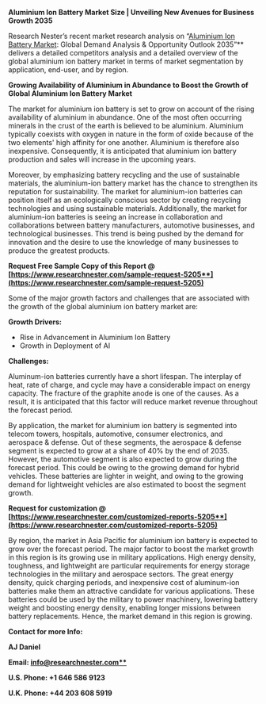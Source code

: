 ﻿**Aluminium Ion Battery Market Size | Unveiling New Avenues for Business Growth 2035**

Research Nester’s recent market research analysis on “[Aluminium Ion Battery Market](https://www.researchnester.com/reports/aluminium-ion-battery-market/5205): Global Demand Analysis & Opportunity Outlook 2035”** delivers a detailed competitors analysis and a detailed overview of the global aluminium ion battery market in terms of market segmentation by application, end-user, and by region. 

**Growing Availability of Aluminium in Abundance to Boost the Growth of Global Aluminium Ion Battery Market** 

The market for aluminium ion battery is set to grow on account of the rising availability of aluminium in abundance. One of the most often occurring minerals in the crust of the earth is believed to be aluminium. Aluminium typically coexists with oxygen in nature in the form of oxide because of the two elements' high affinity for one another. Aluminium is therefore also inexpensive. Consequently, it is anticipated that aluminium ion battery production and sales will increase in the upcoming years. 

Moreover, by emphasizing battery recycling and the use of sustainable materials, the aluminium-ion battery market has the chance to strengthen its reputation for sustainability. The market for aluminium-ion batteries can position itself as an ecologically conscious sector by creating recycling technologies and using sustainable materials. Additionally, the market for aluminium-ion batteries is seeing an increase in collaboration and collaborations between battery manufacturers, automotive businesses, and technological businesses. This trend is being pushed by the demand for innovation and the desire to use the knowledge of many businesses to produce the greatest products.

**Request Free Sample Copy of this Report @ [https://www.researchnester.com/sample-request-5205**](https://www.researchnester.com/sample-request-5205)**

Some of the major growth factors and challenges that are associated with the growth of the global aluminium ion battery market are: 

**Growth Drivers:**

- Rise in Advancement in Aluminium Ion Battery 
- Growth in Deployment of AI 

**Challenges:**

Aluminum-ion batteries currently have a short lifespan. The interplay of heat, rate of charge, and cycle may have a considerable impact on energy capacity. The fracture of the graphite anode is one of the causes. As a result, it is anticipated that this factor will reduce market revenue throughout the forecast period. 

By application, the market for aluminium ion battery is segmented into telecom towers, hospitals, automotive, consumer electronics, and aerospace & defense. Out of these segments, the aerospace & defense segment is expected to grow at a share of 40% by the end of 2035. However, the automotive segment is also expected to grow during the forecast period. This could be owing to the growing demand for hybrid vehicles. These batteries are lighter in weight, and owing to the growing demand for lightweight vehicles are also estimated to boost the segment growth. 

**Request for customization @ [https://www.researchnester.com/customized-reports-5205**](https://www.researchnester.com/customized-reports-5205)**

By region, the market in Asia Pacific for aluminium ion battery is expected to grow over the forecast period. The major factor to boost the market growth in this region is its growing use in military applications. High energy density, toughness, and lightweight are particular requirements for energy storage technologies in the military and aerospace sectors. The great energy density, quick charging periods, and inexpensive cost of aluminum-ion batteries make them an attractive candidate for various applications. These batteries could be used by the military to power machinery, lowering battery weight and boosting energy density, enabling longer missions between battery replacements. Hence, the market demand in this region is growing. 

**Contact for more Info:**

**AJ Daniel**

**Email: [info@researchnester.com**](mailto:info@researchnester.com)**

**U.S. Phone: +1 646 586 9123** 

**U.K. Phone: +44 203 608 5919**


